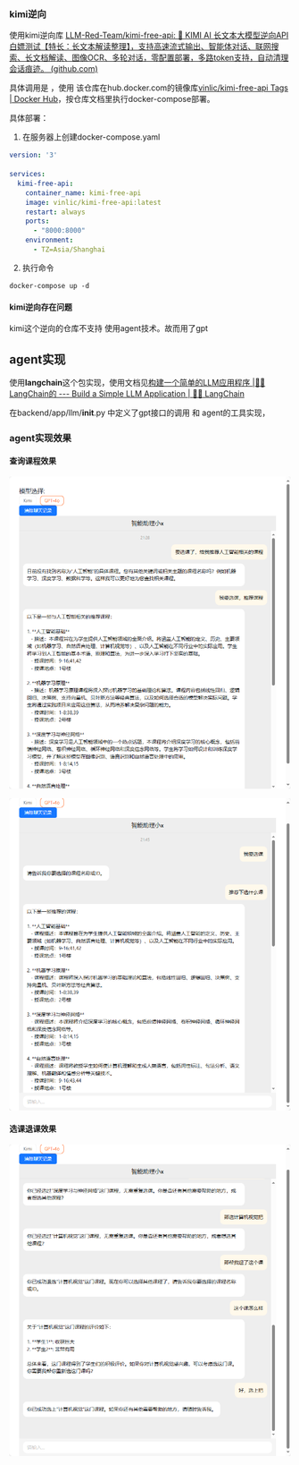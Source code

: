 ### kimi逆向

使用kimi逆向库 [LLM-Red-Team/kimi-free-api: 🚀 KIMI AI 长文本大模型逆向API白嫖测试【特长：长文本解读整理】，支持高速流式输出、智能体对话、联网搜索、长文档解读、图像OCR、多轮对话，零配置部署，多路token支持，自动清理会话痕迹。 (github.com)](https://github.com/LLM-Red-Team/kimi-free-api)



具体调用是 ，使用 该仓库在hub.docker.com的镜像库[vinlic/kimi-free-api Tags | Docker Hub](https://hub.docker.com/r/vinlic/kimi-free-api/tags)，按仓库文档里执行docker-compose部署。

具体部署：

1. 在服务器上创建docker-compose.yaml

```yaml
version: '3'

services:
  kimi-free-api:
    container_name: kimi-free-api
    image: vinlic/kimi-free-api:latest
    restart: always
    ports:
      - "8000:8000"
    environment:
      - TZ=Asia/Shanghai
```

2.  执行命令 

   ```shell
   docker-compose up -d
   ```

   

#### kimi逆向存在问题

kimi这个逆向的仓库不支持 使用agent技术。故而用了gpt



## agent实现

使用**langchain**这个包实现，使用文档见[构建一个简单的LLM应用程序 |🦜️🔗 LangChain的 --- Build a Simple LLM Application | 🦜️🔗 LangChain](https://python.langchain.com/v0.2/docs/tutorials/llm_chain/)

在backend/app/llm/__init__.py 中定义了gpt接口的调用 和 agent的工具实现，













### agent实现效果

#### 查询课程效果

![image-20240602213410581](assets/image-20240602213410581.png)



![image-20240602214945965](assets/image-20240602214945965.png)

#### 选课退课效果

![image-20240602215028585](assets/image-20240602215028585.png)